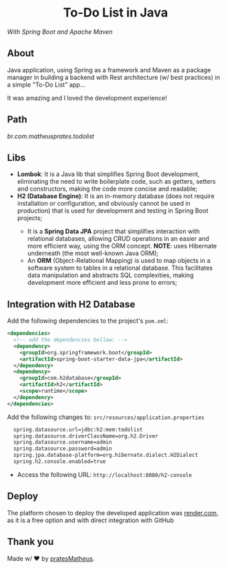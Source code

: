 <h1 align="center"><b>To-Do List in Java</b></h1>
<i>With Spring Boot and Apache Maven</i>

<h2>About</h2>
Java application, using Spring as a framework and Maven as a package manager in building a backend with Rest architecture (w/ best practices) in a simple "To-Do List" app...

It was amazing and I loved the development experience!

<h2>Path</h2>
<i>br.com.matheusprates.todolist</i>

<h2>Libs</h2>

<ul>
<li><b>Lombok</b>: It is a Java lib that simplifies Spring Boot development, eliminating the need to write boilerplate code, such as getters, setters and constructors, making the code more concise and readable;</li>
<li><b>H2 (Database Engine)</b>: It is an in-memory database (does not require installation or configuration, and obviously cannot be used in production) that is used for development and testing in Spring Boot projects;
</li>
  <ul>
    <li>It is a <b>Spring Data JPA</b> project that simplifies interaction with relational databases, allowing CRUD operations in an easier and more efficient way, using the ORM concept. <b>NOTE</b>: uses Hibernate underneath (the most well-known Java ORM);</li>
    <li>An <b>ORM</b> (Object-Relational Mapping) is used to map objects in a software system to tables in a relational database. This facilitates data manipulation and abstracts SQL complexities, making development more efficient and less prone to errors;</li>
  </ul>
</ul>

<h2>Integration with H2 Database</h2>
Add the following dependencies to the project's <code>pom.xml</code>:

```xml
<dependencies>
  <!-- add the dependencies bellow: -->
  <dependency>
    <groupId>org.springframework.boot</groupId>
    <artifactId>spring-boot-starter-data-jpa</artifactId>
  </dependency>
  <dependency>
    <groupId>com.h2database</groupId>
    <artifactId>h2</artifactId>
    <scope>runtime</scope>
  </dependency>
</dependencies>
```

Add the following changes to: <code>src/resources/application.properties</code>

```sh
  spring.datasource.url=jdbc:h2:mem:todolist
  spring.datasource.driverClassName=org.h2.Driver
  spring.datasource.username=admin
  spring.datasource.password=admin
  spring.jpa.database-platform=org.hibernate.dialect.H2Dialect
  spring.h2.console.enabled=true
```

- Access the following URL: `http://localhost:8080/h2-console`

<h2>Deploy</h2>

The platform chosen to deploy the developed application was [render.com](https://render.com/), as it is a free option and with direct integration with GitHub

<h2>Thank you</h2>

Made w/ ❤ by [pratesMatheus](https://github.com/pratesMath "pratesMath").
